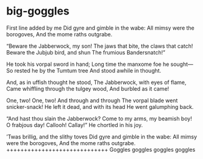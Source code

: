 # big-goggles
First line added by me 
Did gyre and gimble in the wabe:
All mimsy were the borogoves,
    And the mome raths outgrabe.

“Beware the Jabberwock, my son!
    The jaws that bite, the claws that catch!
Beware the Jubjub bird, and shun
    The frumious Bandersnatch!”

He took his vorpal sword in hand;
    Long time the manxome foe he sought—
So rested he by the Tumtum tree
    And stood awhile in thought.

And, as in uffish thought he stood,
    The Jabberwock, with eyes of flame,
Came whiffling through the tulgey wood,
    And burbled as it came!

One, two! One, two! And through and through
    The vorpal blade went snicker-snack!
He left it dead, and with its head
    He went galumphing back.

“And hast thou slain the Jabberwock?
    Come to my arms, my beamish boy!
O frabjous day! Callooh! Callay!”
    He chortled in his joy.

’Twas brillig, and the slithy toves
    Did gyre and gimble in the wabe:
All mimsy were the borogoves,
    And the mome raths outgrabe.
    +++++++++++++++++++++++++++++
    Goggles goggles goggles goggles
